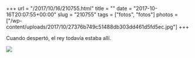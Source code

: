 +++
url = "/2017/10/16/210755.html"
title = ""
date = "2017-10-16T20:07:55+00:00"
slug = "210755"
tags = ["fotos", "fotos"]
photos = ["/wp-content/uploads/2017/10/27376b749c51488db303dd461d5fd5ec.jpg"]
+++

Cuando despertó, el rey todavía estaba allí.

<img src="/wp-content/uploads/2017/10/27376b749c51488db303dd461d5fd5ec.jpg">

